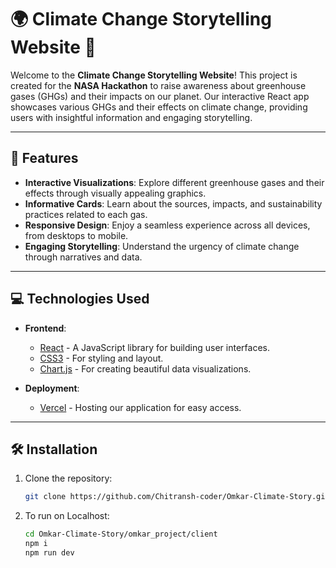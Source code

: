 # 🌍 Climate Change Storytelling Website 🌱

Welcome to the **Climate Change Storytelling Website**! This project is created for the **NASA Hackathon** to raise awareness about greenhouse gases (GHGs) and their impacts on our planet. Our interactive React app showcases various GHGs and their effects on climate change, providing users with insightful information and engaging storytelling.

---

## 🎨 Features

- **Interactive Visualizations**: Explore different greenhouse gases and their effects through visually appealing graphics.
- **Informative Cards**: Learn about the sources, impacts, and sustainability practices related to each gas.
- **Responsive Design**: Enjoy a seamless experience across all devices, from desktops to mobile.
- **Engaging Storytelling**: Understand the urgency of climate change through narratives and data.

---

## 💻 Technologies Used

- **Frontend**: 
  - [React](https://reactjs.org/) - A JavaScript library for building user interfaces.
  - [CSS3](https://www.w3schools.com/css/) - For styling and layout.
  - [Chart.js](https://www.chartjs.org/) - For creating beautiful data visualizations.

- **Deployment**: 
  - [Vercel](https://vercel.com/) - Hosting our application for easy access.

---

## 🛠️ Installation

1. Clone the repository:

   ```bash
   git clone https://github.com/Chitransh-coder/Omkar-Climate-Story.git
   
2. To run on Localhost:

   ```bash
   cd Omkar-Climate-Story/omkar_project/client
   npm i
   npm run dev
